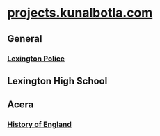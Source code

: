 # [projects.kunalbotla.com](https://projects.kunalbotla.com)

## General
### [Lexington Police](https://projects.kunalbotla.com/lexington-police/)

## Lexington High School

## Acera
### [History of England](https://projects.kunalbotla.com/History-of-England)
